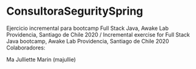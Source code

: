 # ConsultoraSeguritySpring
Ejercicio incremental para bootcamp Full Stack Java, Awake Lab Providencia, Santiago de Chile 2020 / Incremental exercise for Full Stack Java bootcamp, Awake Lab Providencia, Santiago de Chile 2020
Colaboradores: 

Ma Julliette Marin (majullie)
